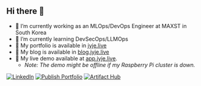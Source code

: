 ## Hi there 👋

- 🔭 I’m currently working as an MLOps/DevOps Engineer at MAXST in South Korea
- 🌱 I’m currently learning DevSecOps/LLMOps
- 💼 My portfolio is available in [jyje.live](https://jyje.live)
- 💬 My blog is available in [blog.jyje.live](https://blog.jyje.live)
- 🚀 My live demo available at [app.jyje.live](https://app.jyje.live).
    - *Note: The demo might be offline if my Raspberry Pi cluster is down.*


<!--
**jyje/jyje** is a ✨ _special_ ✨ repository because its `README.md` (this file) appears on your GitHub profile.

Here are some ideas to get you started:

- 🔭 I’m currently working on ...
- 🌱 I’m currently learning ...
- 👯 I’m looking to collaborate on ...
- 🤔 I’m looking for help with ...
- 💬 Ask me about ...
- 📫 How to reach me: ...
- 😄 Pronouns: ...
- ⚡ Fun fact: ...
-->

[![LinkedIn](https://img.shields.io/badge/LinkedIn-jyje-blue.svg?logo=linkedin)](https://www.linkedin.com/in/jyje)
[![Publish Portfolio](https://github.com/jyje/portfolio/actions/workflows/publish-portfolio.yml/badge.svg)](https://jyje.live)
[![Artifact Hub](https://img.shields.io/endpoint?url=https://artifacthub.io/badge/repository/jyje)](https://artifacthub.io/packages/search?repo=jyje)
